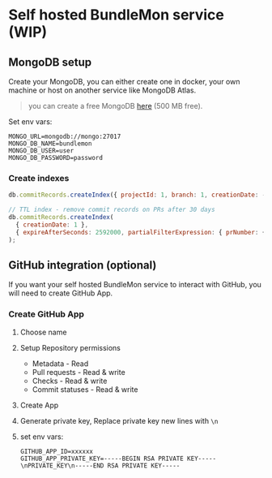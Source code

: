 # Self hosted BundleMon service (WIP)

## MongoDB setup

Create your MongoDB, you can either create one in docker, your own machine or host on another service like MongoDB Atlas.

> you can create a free MongoDB [here](https://www.mongodb.com) (500 MB free).

Set env vars:

```
MONGO_URL=mongodb://mongo:27017
MONGO_DB_NAME=bundlemon
MONGO_DB_USER=user
MONGO_DB_PASSWORD=password
```

### Create indexes

```js
db.commitRecords.createIndex({ projectId: 1, branch: 1, creationDate: -1 });

// TTL index - remove commit records on PRs after 30 days
db.commitRecords.createIndex(
  { creationDate: 1 },
  { expireAfterSeconds: 2592000, partialFilterExpression: { prNumber: { $exists: true } } }
);
```

## GitHub integration (optional)

If you want your self hosted BundleMon service to interact with GitHub, you will need to create GitHub App.

### Create GitHub App

1. Choose name
2. Setup Repository permissions
   - Metadata - Read
   - Pull requests - Read & write
   - Checks - Read & write
   - Commit statuses - Read & write
3. Create App
4. Generate private key, Replace private key new lines with `\n`
5. set env vars:

   ```
   GITHUB_APP_ID=xxxxxx
   GITHUB_APP_PRIVATE_KEY=-----BEGIN RSA PRIVATE KEY-----\nPRIVATE_KEY\n-----END RSA PRIVATE KEY-----
   ```
